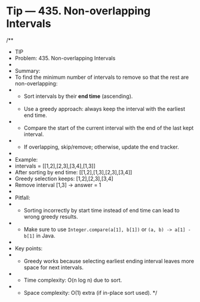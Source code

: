 # Tip — 435. Non-overlapping Intervals
/**
 * TIP
 * Problem: 435. Non-overlapping Intervals
 *  
 * Summary:
 * To find the minimum number of intervals to remove so that the rest are non-overlapping:
 * - Sort intervals by their **end time** (ascending).
 * - Use a greedy approach: always keep the interval with the earliest end time.
 * - Compare the start of the current interval with the end of the last kept interval.
 * - If overlapping, skip/remove; otherwise, update the end tracker.
 *
 * Example:
 * intervals = [[1,2],[2,3],[3,4],[1,3]]
 * After sorting by end time: [[1,2],[1,3],[2,3],[3,4]]
 * Greedy selection keeps: [1,2],[2,3],[3,4]
 * Remove interval [1,3] → answer = 1
 *
 * Pitfall:
 * - Sorting incorrectly by start time instead of end time can lead to wrong greedy results.
 * - Make sure to use `Integer.compare(a[1], b[1])` or `(a, b) -> a[1] - b[1]` in Java.
 *
 * Key points:
 * - Greedy works because selecting earliest ending interval leaves more space for next intervals.
 * - Time complexity: O(n log n) due to sort.
 * - Space complexity: O(1) extra (if in-place sort used).
 */
